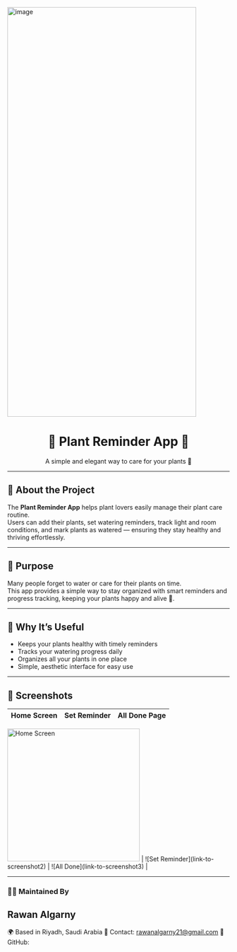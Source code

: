 <img width="428" height="926" alt="image" src="https://github.com/user-attachments/assets/afce3f69-8df8-434f-bef2-a734ef10e2b4" /><h1 align="center">🌿 Plant Reminder App 🌿</h1>

<p align="center">A simple and elegant way to care for your plants 🌱</p>

---

## 🌸 About the Project
The **Plant Reminder App** helps plant lovers easily manage their plant care routine.  
Users can add their plants, set watering reminders, track light and room conditions, and mark plants as watered — ensuring they stay healthy and thriving effortlessly.

---

## 🌼 Purpose
Many people forget to water or care for their plants on time.  
This app provides a simple way to stay organized with smart reminders and progress tracking, keeping your plants happy and alive 🌿.

---

## 🌿 Why It’s Useful
- Keeps your plants healthy with timely reminders  
- Tracks your watering progress daily  
- Organizes all your plants in one place  
- Simple, aesthetic interface for easy use  

---
## 🌻 Screenshots
| Home Screen                  | Set Reminder                         | All Done Page                    |
| ---------------------------- | ------------------------------------ | -------------------------------- |
<img width="300" alt="Home Screen" src="https://github.com/user-attachments/assets/060c117c-4d9c-4faf-81ed-a7232b508400" />
 | ![Set Reminder](link-to-screenshot2) | ![All Done](link-to-screenshot3) |


---
### 👩‍💻 Maintained By
## Rawan Algarny
🌍 Based in Riyadh, Saudi Arabia 
💌 Contact: rawanalgarny21@gmail.com
📱 GitHub: 
